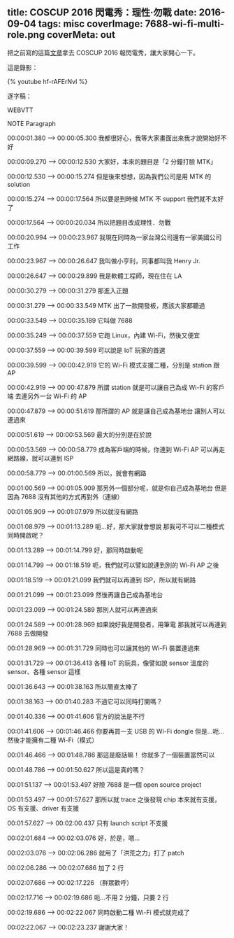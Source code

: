 title: COSCUP 2016 閃電秀：理性‧勿戰
date: 2016-09-04
tags: misc
coverImage: 7688-wi-fi-multi-role.png
coverMeta: out
---

把之前寫的這篇[文章](https://medium.com/rosonix/讓-linkit-smart-7688-的-wi-fi-ap-與-station-同時運作-dc9e043142b7)拿去 COSCUP 2016 報閃電秀，讓大家開心一下。

這是錄影：
<!-- more -->
{% youtube hf-rAFErNvI %}

逐字稿：

WEBVTT

NOTE Paragraph

00:00:01.380 --> 00:00:05.300
我都很好心，我等大家畫面出來我才說開始好不好

00:00:09.270 --> 00:00:12.530
大家好，本來的題目是「2 分鐘打臉 MTK」

00:00:12.530 --> 00:00:15.274
但是後來想想，因為我們公司是用 MTK 的 solution

00:00:15.274 --> 00:00:17.564
所以要是到時候 MTK 不 support 我們就不太好了

00:00:17.564 --> 00:00:20.034
所以把題目改成理性．勿戰

00:00:20.994 --> 00:00:23.967
我現在同時為一家台灣公司還有一家美國公司工作

00:00:23.967 --> 00:00:26.647
我叫做小亨利，同事都叫我 Henry Jr.

00:00:26.647 --> 00:00:29.899
我是軟體工程師，現在住在 LA

00:00:30.279 --> 00:00:31.279
那進入正題

00:00:31.279 --> 00:00:33.549
MTK 出了一款開發板，應該大家都聽過

00:00:33.549 --> 00:00:35.189
它叫做 7688

00:00:35.249 --> 00:00:37.559
它跑 Linux，內建 Wi-Fi，然後又便宜

00:00:37.559 --> 00:00:39.599
可以說是 IoT 玩家的首選

00:00:39.599 --> 00:00:42.919
它的 Wi-Fi 模式支援二種，分別是 station 跟 AP

00:00:42.919 --> 00:00:47.879
所謂 station 就是可以讓自己為成 Wi-Fi 的客戶端
去連另外一台 Wi-Fi 的 AP

00:00:47.879 --> 00:00:51.619
那所謂的 AP 就是讓自己成為基地台
讓別人可以連過來

00:00:51.619 --> 00:00:53.569
最大的分別是在於說

00:00:53.569 --> 00:00:58.779
成為客戶端的時候，你連到 Wi-Fi AP
可以再走網路線，就可以連到 ISP

00:00:58.779 --> 00:01:00.569
所以，就會有網路

00:01:00.569 --> 00:01:05.909
那另外一個部分呢，就是你自己成為基地台
但是因為 7688 沒有其他的方式再對外（連線）

00:01:05.909 --> 00:01:07.979
所以就沒有網路

00:01:08.979 --> 00:01:13.289
呃…好，那大家就會想說
那我可不可以二種模式同時開啟呢？

00:01:13.289 --> 00:01:14.799
好，那同時啟動呢

00:01:14.799 --> 00:01:18.519
呃，我們就可以譬如說連到別的 Wi-Fi AP 之後

00:01:18.519 --> 00:01:21.099
我們就可以再連到 ISP，所以就有網路

00:01:21.099 --> 00:01:23.099
然後再讓自己成為基地台

00:01:23.099 --> 00:01:24.589
那別人就可以再連過來

00:01:24.589 --> 00:01:28.969
如果說好我是開發者，用筆電
那我就可以再連到 7688 去做開發

00:01:28.969 --> 00:01:31.729
同時也可以讓其他的 Wi-Fi 裝置連過來

00:01:31.729 --> 00:01:36.413
各種 IoT 的玩具，像譬如說 sensor
溫度的 sensor、各種 sensor 這樣

00:01:36.643 --> 00:01:38.163
所以簡直太棒了

00:01:38.163 --> 00:01:40.283
不過它可以同時打開嗎？

00:01:40.336 --> 00:01:41.606
官方的說法是不行

00:01:41.606 --> 00:01:46.466
你要再買一支 USB 的 Wi-Fi dongle
但是…呃…然後才能擁有二種 Wi-Fi（模式）

00:01:46.466 --> 00:01:48.786
那這是廢話嘛！
你就多了一個裝置當然可以

00:01:48.786 --> 00:01:50.627
所以這是真的嗎？

00:01:51.137 --> 00:01:53.497
好險 7688 是一個 open source project

00:01:53.497 --> 00:01:57.627
那所以就 trace 之後發現
chip 本來就有支援，OS 有支援、driver 有支援

00:01:57.627 --> 00:02:00.437
只有 launch script 不支援

00:02:01.684 --> 00:02:03.076
好，於是，嗯…

00:02:03.076 --> 00:02:06.286
就用了「洪荒之力」打了 patch

00:02:06.286 --> 00:02:07.686
加了 2 行

00:02:07.686 --> 00:02:17.226
（群眾歡呼）

00:02:17.716 --> 00:02:19.686
呃…不用 2 分鐘，只要 2 行

00:02:19.686 --> 00:02:22.067
同時啟動二種 Wi-Fi 模式就完成了

00:02:22.067 --> 00:02:23.237
謝謝大家！

